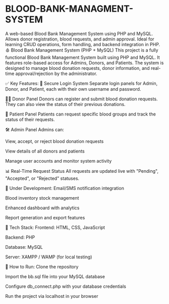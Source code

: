 # BLOOD-BANK-MANAGMENT-SYSTEM
A web-based Blood Bank Management System using PHP and MySQL. Allows donor registration, blood requests, and admin approval. Ideal for learning CRUD operations, form handling, and backend integration in PHP.
🩸 Blood Bank Management System (PHP + MySQL)
This project is a fully functional Blood Bank Management System built using PHP and MySQL. It features role-based access for Admins, Donors, and Patients. The system is designed to manage blood donation requests, donor information, and real-time approval/rejection by the administrator.

✅ Key Features:
🔐 Secure Login System
Separate login panels for Admin, Donor, and Patient, each with their own username and password.

🧑‍💻 Donor Panel
Donors can register and submit blood donation requests. They can also view the status of their previous donations.

🏥 Patient Panel
Patients can request specific blood groups and track the status of their requests.

🛠️ Admin Panel
Admins can:

View, accept, or reject blood donation requests

View details of all donors and patients

Manage user accounts and monitor system activity

📊 Real-Time Request Status
All requests are updated live with "Pending", "Accepted", or "Rejected" statuses.

🚧 Under Development:
Email/SMS notification integration

Blood inventory stock management

Enhanced dashboard with analytics

Report generation and export features

🧰 Tech Stack:
Frontend: HTML, CSS, JavaScript

Backend: PHP

Database: MySQL

Server: XAMPP / WAMP (for local testing)

📌 How to Run:
Clone the repository

Import the bb.sql file into your MySQL database

Configure db_connect.php with your database credentials

Run the project via localhost in your browser

